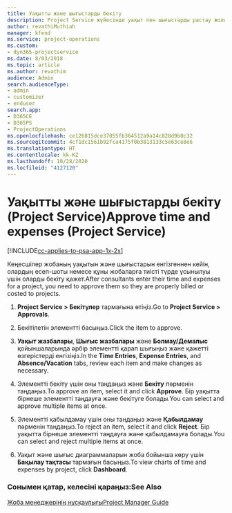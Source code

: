 ```yaml
---
title: Уақытты және шығыстарды бекіту
description: Project Service жүйесінде уақыт пен шығыстарды растау жолы
author: revathiMuthiah
manager: kfend
ms.service: project-operations
ms.custom:
- dyn365-projectservice
ms.date: 8/03/2018
ms.topic: article
ms.author: revathim
audience: Admin
search.audienceType:
- admin
- customizer
- enduser
search.app:
- D365CE
- D365PS
- ProjectOperations
ms.openlocfilehash: ce126815dce37055fb364512a9a14c828d9b0c32
ms.sourcegitcommit: 4cf1dc1561b92fca4175f0b3813133c5e63ce8e6
ms.translationtype: HT
ms.contentlocale: kk-KZ
ms.lasthandoff: 10/28/2020
ms.locfileid: "4127120"
---
```

# <a name="approve-time-and-expenses-project-service"></a><span data-ttu-id="838c2-103">Уақытты және шығыстарды бекіту (Project Service)</span><span class="sxs-lookup"><span data-stu-id="838c2-103">Approve time and expenses (Project Service)</span></span>

[!INCLUDE[cc-applies-to-psa-app-1x-2x](../includes/cc-applies-to-psa-app-1x-2x.md)]

<span data-ttu-id="838c2-104">Кеңесшілер жобаның уақытын және шығыстарын енгізгеннен кейін, олардың есеп-шоты немесе құны жобаларға тиісті түрде ұсынылуы үшін оларды бекіту қажет.</span><span class="sxs-lookup"><span data-stu-id="838c2-104">After consultants enter their time and expenses for a project, you need to approve them so they are properly billed or costed to projects.</span></span>  
  
1.  <span data-ttu-id="838c2-105">**Project Service > Бекітулер** тармағына өтіңіз.</span><span class="sxs-lookup"><span data-stu-id="838c2-105">Go to **Project Service > Approvals**.</span></span>  
  
2.  <span data-ttu-id="838c2-106">Бекітілетін элементті басыңыз.</span><span class="sxs-lookup"><span data-stu-id="838c2-106">Click the item to approve.</span></span>  
  
3.  <span data-ttu-id="838c2-107">**Уақыт жазбалары**, **Шығыс жазбалары** және **Болмау/Демалыс** қойыншаларында әрбір элементті қарап шығыңыз және қажетті өзгерістерді енгізіңіз.</span><span class="sxs-lookup"><span data-stu-id="838c2-107">In the **Time Entries**, **Expense Entries**, and **Absence/Vacation** tabs, review each item and make changes as necessary.</span></span>  
  
4.  <span data-ttu-id="838c2-108">Элементті бекіту үшін оны таңдаңыз және **Бекіту** пәрменін таңдаңыз.</span><span class="sxs-lookup"><span data-stu-id="838c2-108">To approve an item, select it and click **Approve**.</span></span> <span data-ttu-id="838c2-109">Бір уақытта бірнеше элементті таңдауға және бекітуге болады.</span><span class="sxs-lookup"><span data-stu-id="838c2-109">You can select and approve multiple items at once.</span></span>  
  
5.  <span data-ttu-id="838c2-110">Элементті қабылдамау үшін оны таңдаңыз және **Қабылдамау** пәрменін таңдаңыз.</span><span class="sxs-lookup"><span data-stu-id="838c2-110">To reject an item, select it and click **Reject**.</span></span> <span data-ttu-id="838c2-111">Бір уақытта бірнеше элементті таңдауға және қабылдамауға болады.</span><span class="sxs-lookup"><span data-stu-id="838c2-111">You can select and reject multiple items at once.</span></span>  
  
6.  <span data-ttu-id="838c2-112">Уақыт және шығыс диаграммаларын жоба бойынша көру үшін **Бақылау тақтасы** тармағын басыңыз.</span><span class="sxs-lookup"><span data-stu-id="838c2-112">To view charts of time and expenses by project, click **Dashboard**.</span></span>  
  
### <a name="see-also"></a><span data-ttu-id="838c2-113">Сонымен қатар, келесіні қараңыз:</span><span class="sxs-lookup"><span data-stu-id="838c2-113">See Also</span></span>  
 [<span data-ttu-id="838c2-114">Жоба менеджерінің нұсқаулығы</span><span class="sxs-lookup"><span data-stu-id="838c2-114">Project Manager Guide</span></span>](../psa/project-manager-guide.md)
